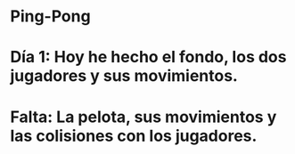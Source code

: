 # Ping-Pong
# Día 1: Hoy he hecho el fondo, los dos jugadores y sus movimientos.
# Falta: La pelota, sus movimientos y las colisiones con los jugadores.
